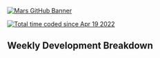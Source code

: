 

[![Mars GitHub Banner](./assets/GitHubHeader.png)](https://cdn.edu.buncee.com/rackspace/bnc-assets/animations/e52/1448469792-Young_Animation_imagination112515_01.gif)

<a href="https://wakatime.com/@75d02ce4-3933-404e-8f1b-3d10b2a07644"><img src="https://wakatime.com/badge/user/75d02ce4-3933-404e-8f1b-3d10b2a07644.svg" alt="Total time coded since Apr 19 2022" /></a>


## Weekly Development Breakdown
<!--START_SECTION:waka-->















<!--END_SECTION:waka-->
